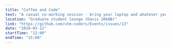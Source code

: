 ```yaml
---
title: "Coffee and Code"
text: "A casual co-working session - bring your laptop and whatever you're working on!"
location: "Graduate student lounge (Davis 2068B)"
link: "https://github.com/utm-coders/Events/issues/13"
date: "2019-03-12"
startTime: "12:00"
endTime: "15:00"
---
```

